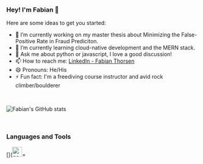 ### Hey! I'm Fabian 👋

Here are some ideas to get you started:

- 🔭 I’m currently working on my master thesis about Minimizing the False-Positive Rate in Fraud Prediciton.
- 🌱 I’m currently learning cloud-native development and the MERN stack.
- 💬 Ask me about python or javascript, I love a good discussion!
- 📫 How to reach me: [LinkedIn - Fabian Thorsen](https://www.linkedin.com/in/fabian-thorsen-75591b113/)
- 😄 Pronouns: He/His
- ⚡ Fun fact: I'm a freediving course instructor and avid rock climber/boulderer

<br/>

![Fabian's GitHub stats](https://github-readme-stats.vercel.app/api?username=Fabianthorsen&show_icons=true&theme=graywhite)

<br />

### Languages and Tools
[](<img alight="left" alt="VS Code" width="26px" src="https://upload.wikimedia.org/wikipedia/commons/thumb/9/9a/Visual_Studio_Code_1.35_icon.svg/1024px-Visual_Studio_Code_1.35_icon.svg.png" />)
[](<img alight="left" alt="python" width="26px" src="https://lh3.googleusercontent.com/proxy/L9d6AAYLPzR85t5LtWygspRxF5rMkxKfnHqbs272VRhLULTDeus4bpCR1ht_G7R8sB6d4hKHBlVDQppEecMfRurxu9LRBzCFcxI" />)
[](<img alight="left" alt="javascript" width="26px" src="https://upload.wikimedia.org/wikipedia/commons/6/6a/JavaScript-logo.png" />)
[](<img alight="left" alt="nodejs" width="26px" src="https://nodejs.org/static/images/logo-hexagon-card.png" />=
